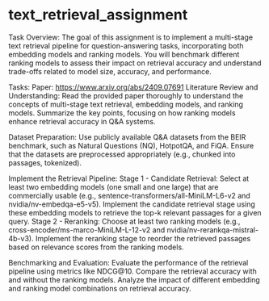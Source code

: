 # text_retrieval_assignment
Task Overview:
The goal of this assignment is to implement a multi-stage text retrieval pipeline for question-answering tasks, incorporating both embedding models and ranking models. You will benchmark different ranking models to assess their impact on retrieval accuracy and understand trade-offs related to model size, accuracy, and performance.

Tasks:
Paper: https://www.arxiv.org/abs/2409.07691
Literature Review and Understanding:
Read the provided paper thoroughly to understand the concepts of multi-stage text retrieval, embedding models, and ranking models.
Summarize the key points, focusing on how ranking models enhance retrieval accuracy in Q&A systems.

Dataset Preparation:
Use publicly available Q&A datasets from the BEIR benchmark, such as Natural Questions (NQ), HotpotQA, and FiQA.
Ensure that the datasets are preprocessed appropriately (e.g., chunked into passages, tokenized).

Implement the Retrieval Pipeline:
Stage 1 - Candidate Retrieval:
Select at least two embedding models (one small and one large) that are commercially usable (e.g., sentence-transformers/all-MiniLM-L6-v2 and nvidia/nv-embedqa-e5-v5).
Implement the candidate retrieval stage using these embedding models to retrieve the top-k relevant passages for a given query.
Stage 2 - Reranking:
Choose at least two ranking models (e.g., cross-encoder/ms-marco-MiniLM-L-12-v2 and nvidia/nv-rerankqa-mistral-4b-v3).
Implement the reranking stage to reorder the retrieved passages based on relevance scores from the ranking models.

Benchmarking and Evaluation:
Evaluate the performance of the retrieval pipeline using metrics like NDCG@10.
Compare the retrieval accuracy with and without the ranking models.
Analyze the impact of different embedding and ranking model combinations on retrieval accuracy.
